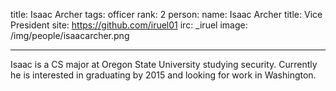 title: Isaac Archer 
tags: officer
rank: 2
person:
  name: Isaac Archer
  title: Vice President
  site: https://github.com/iruel01 
  irc: _iruel
  image: /img/people/isaacarcher.png

---

Isaac is a CS major at Oregon State University studying security. Currently he is interested in graduating
by 2015 and looking for work in Washington.
